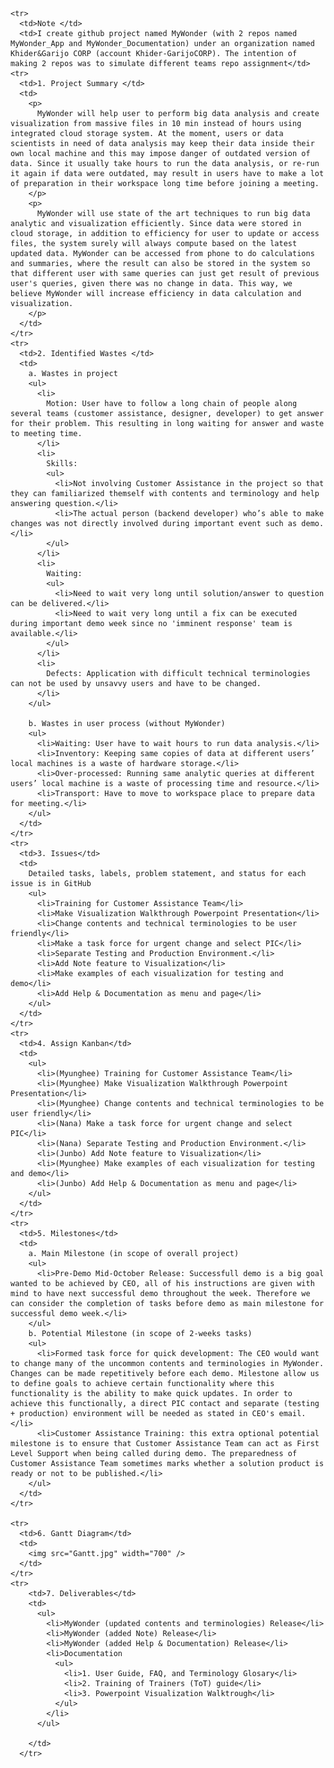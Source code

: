 
    <tr>
      <td>Note </td>
      <td>I create github project named MyWonder (with 2 repos named MyWonder_App and MyWonder_Documentation) under an organization named Khider&Garijo CORP (account Khider-GarijoCORP). The intention of making 2 repos was to simulate different teams repo assignment</td>
    <tr>
      <td>1. Project Summary </td>
      <td>
        <p>
          MyWonder will help user to perform big data analysis and create visualization from massive files in 10 min instead of hours using integrated cloud storage system. At the moment, users or data scientists in need of data analysis may keep their data inside their own local machine and this may impose danger of outdated version of data. Since it usually take hours to run the data analysis, or re-run it again if data were outdated, may result in users have to make a lot of preparation in their workspace long time before joining a meeting.
        </p>
        <p>
          MyWonder will use state of the art techniques to run big data analytic and visualization efficiently. Since data were stored in cloud storage, in addition to efficiency for user to update or access files, the system surely will always compute based on the latest updated data. MyWonder can be accessed from phone to do calculations and summaries, where the result can also be stored in the system so that different user with same queries can just get result of previous user's queries, given there was no change in data. This way, we believe MyWonder will increase efficiency in data calculation and visualization.
        </p>
      </td>
    </tr>
    <tr>
      <td>2. Identified Wastes </td>
      <td>
        a. Wastes in project
        <ul>
          <li>
            Motion: User have to follow a long chain of people along several teams (customer assistance, designer, developer) to get answer for their problem. This resulting in long waiting for answer and waste to meeting time.
          </li>
          <li>
            Skills: 
            <ul>
              <li>Not involving Customer Assistance in the project so that they can familiarized themself with contents and terminology and help answering question.</li>
              <li>The actual person (backend developer) who’s able to make changes was not directly involved during important event such as demo.</li>
            </ul>
          </li>
          <li>
            Waiting:
            <ul>
              <li>Need to wait very long until solution/answer to question can be delivered.</li>
              <li>Need to wait very long until a fix can be executed during important demo week since no 'imminent response' team is available.</li>
            </ul>
          </li>
          <li>
            Defects: Application with difficult technical terminologies can not be used by unsavvy users and have to be changed.                  
          </li>
        </ul>

        b. Wastes in user process (without MyWonder)
        <ul>
          <li>Waiting: User have to wait hours to run data analysis.</li>
          <li>Inventory: Keeping same copies of data at different users’ local machines is a waste of hardware storage.</li>
          <li>Over-processed: Running same analytic queries at different users’ local machine is a waste of processing time and resource.</li>
          <li>Transport: Have to move to workspace place to prepare data for meeting.</li>
        </ul>
      </td>  
    </tr>
    <tr>
      <td>3. Issues</td>
      <td>
        Detailed tasks, labels, problem statement, and status for each issue is in GitHub
        <ul>
          <li>Training for Customer Assistance Team</li>
          <li>Make Visualization Walkthrough Powerpoint Presentation</li>
          <li>Change contents and technical terminologies to be user friendly</li>
          <li>Make a task force for urgent change and select PIC</li>
          <li>Separate Testing and Production Environment.</li>
          <li>Add Note feature to Visualization</li>
          <li>Make examples of each visualization for testing and demo</li>
          <li>Add Help & Documentation as menu and page</li>
        </ul>           
      </td>
    </tr>
    <tr>
      <td>4. Assign Kanban</td>
      <td>
        <ul>
          <li>(Myunghee) Training for Customer Assistance Team</li>
          <li>(Myunghee) Make Visualization Walkthrough Powerpoint Presentation</li>
          <li>(Myunghee) Change contents and technical terminologies to be user friendly</li>
          <li>(Nana) Make a task force for urgent change and select PIC</li>
          <li>(Nana) Separate Testing and Production Environment.</li>
          <li>(Junbo) Add Note feature to Visualization</li>
          <li>(Myunghee) Make examples of each visualization for testing and demo</li>
          <li>(Junbo) Add Help & Documentation as menu and page</li>
        </ul>        
      </td>
    </tr>
    <tr>
      <td>5. Milestones</td>
      <td>
        a. Main Milestone (in scope of overall project)
        <ul>
          <li>Pre-Demo Mid-October Release: Successfull demo is a big goal wanted to be achieved by CEO, all of his instructions are given with mind to have next successful demo throughout the week. Therefore we can consider the completion of tasks before demo as main milestone for successful demo week.</li>          
        </ul>
        b. Potential Milestone (in scope of 2-weeks tasks)
        <ul>
          <li>Formed task force for quick development: The CEO would want to change many of the uncommon contents and terminologies in MyWonder. Changes can be made repetitively before each demo. Milestone allow us to define goals to achieve certain functionality where this functionality is the ability to make quick updates. In order to achieve this functionally, a direct PIC contact and separate (testing + production) environment will be needed as stated in CEO's email.</li>
          <li>Customer Assistance Training: this extra optional potential milestone is to ensure that Customer Assistance Team can act as First Level Support when being called during demo. The preparedness of Customer Assistance Team sometimes marks whether a solution product is ready or not to be published.</li>          
        </ul>
      </td>
    </tr>
        
    <tr>
      <td>6. Gantt Diagram</td>
      <td>
        <img src="Gantt.jpg" width="700" />
      </td>
    </tr>
    <tr>
        <td>7. Deliverables</td>
        <td>
          <ul>
            <li>MyWonder (updated contents and terminologies) Release</li>
            <li>MyWonder (added Note) Release</li>
            <li>MyWonder (added Help & Documentation) Release</li>
            <li>Documentation
              <ul>
                <li>1. User Guide, FAQ, and Terminology Glosary</li>
                <li>2. Training of Trainers (ToT) guide</li>
                <li>3. Powerpoint Visualization Walktrough</li>
              </ul>
            </li>
          </ul>

        </td>
      </tr>
  
